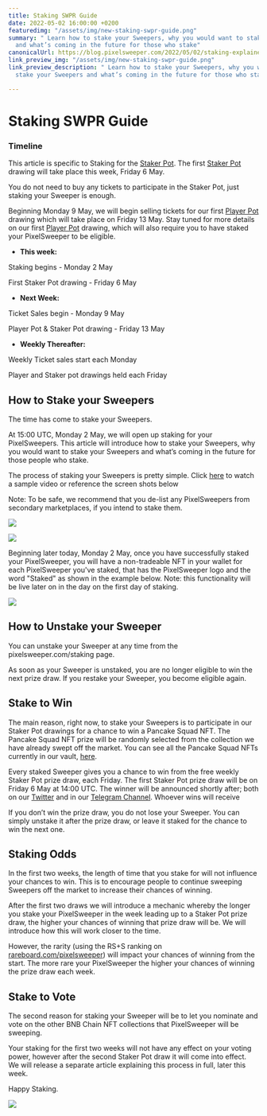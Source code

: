 ```yaml
---
title: Staking SWPR Guide
date: 2022-05-02 16:00:00 +0200
featuredimg: "/assets/img/new-staking-swpr-guide.png"
summary: " Learn how to stake your Sweepers, why you would want to stake your Sweepers
  and what’s coming in the future for those who stake"
canonicalUrl: https://blog.pixelsweeper.com/2022/05/02/staking-explained/
link_preview_img: "/assets/img/new-staking-swpr-guide.png"
link_preview_description: " Learn how to stake your Sweepers, why you would want to
  stake your Sweepers and what’s coming in the future for those who stake"

---
```

# Staking SWPR Guide

### Timeline

This article is specific to Staking for the [Staker Pot](https://blog.pixelsweeper.com/2022/04/05/pixelsweeper-staker-pot-overview/).  The first [Staker Pot](https://blog.pixelsweeper.com/2022/04/05/pixelsweeper-staker-pot-overview/) drawing will take place this week, Friday 6 May.

You do not need to buy any tickets to participate in the Staker Pot, just staking your Sweeper is enough.

Beginning Monday 9 May, we will begin selling tickets for our first [Player Pot](https://blog.pixelsweeper.com/2022/04/13/pixelsweeper-player-pot-overview/) drawing which will take place on Friday 13 May.  Stay tuned for more details on our first [Player Pot](https://blog.pixelsweeper.com/2022/04/13/pixelsweeper-player-pot-overview/) drawing, which will also require you to have staked your PixelSweeper to be eligible.

* **This week:**

Staking begins - Monday 2 May

First Staker Pot drawing - Friday 6 May

* **Next Week:**

Ticket Sales begin - Monday 9 May

Player Pot & Staker Pot drawing - Friday 13 May

* **Weekly Thereafter:**

Weekly Ticket sales start each Monday

Player and Staker pot drawings held each Friday

## How to Stake your Sweepers

The time has come to stake your Sweepers.

At 15:00 UTC, Monday 2 May, we will open up staking for your PixelSweepers. This article will introduce how to stake your Sweepers, why you would want to stake your Sweepers and what’s coming in the future for those people who stake.

The process of staking your Sweepers is pretty simple.  Click [here](https://twitter.com/pixelsweeper/status/1521115296047800320?s=21&t=tVb5Dg1KMKHnMOyrrF4F7g) to watch a sample video or reference the screen shots below

Note: To be safe, we recommend that you de-list any PixelSweepers from secondary marketplaces, if you intend to stake them.

![](/assets/img/photo_2022-05-02_09-50-14.jpg)

![](/assets/img/photo_2022-05-02_09-50-10.jpg)

Beginning later today, Monday 2 May, once you have successfully staked your PixelSweeper, you will have a non-tradeable NFT in your wallet for each PixelSweeper you've staked, that has the PixelSweeper logo and the word "Staked" as shown in the example below.  Note: this functionality will be live later on in the day on the first day of staking.

![](/assets/img/img_1385.PNG)

## How to Unstake your Sweeper

You can unstake your Sweeper at any time from the pixelsweeper.com/staking page.

As soon as your Sweeper is unstaked, you are no longer eligible to win the next prize draw. If you restake your Sweeper, you become eligible again.

## Stake to Win

The main reason, right now, to stake your Sweepers is to participate in our Staker Pot drawings for a chance to win a Pancake Squad NFT. The Pancake Squad NFT prize will be randomly selected from the collection we have already swept off the market. You can see all the Pancake Squad NFTs currently in our vault, [here](http://pixelsweeper.com/vault).

Every staked Sweeper gives you a chance to win from the free weekly Staker Pot prize draw, each Friday. The first Staker Pot prize draw will be on Friday 6 May at 14:00 UTC. The winner will be announced shortly after; both on our [Twitter](http://twitter.com/pixelsweeper) and in our [Telegram Channel](http://t.me/pixelsweeper). Whoever wins will receive

If you don’t win the prize draw, you do not lose your Sweeper. You can simply unstake it after the prize draw, or leave it staked for the chance to win the next one.

## Staking Odds

In the first two weeks, the length of time that you stake for will not influence your chances to win. This is to encourage people to continue sweeping Sweepers off the market to increase their chances of winning.

After the first two draws we will introduce a mechanic whereby the longer you stake your PixelSweeper in the week leading up to a Staker Pot prize draw, the higher your chances of winning that prize draw will be. We will introduce how this will work closer to the time.

However, the rarity (using the RS+S ranking on [rareboard.com/pixelsweeper](http://rareboard.com/pixelsweeper)) will impact your chances of winning from the start. The more rare your PixelSweeper the higher your chances of winning the prize draw each week.

## Stake to Vote

The second reason for staking your Sweeper will be to let you nominate and vote on the other BNB Chain NFT collections that PixelSweeper will be sweeping.

Your staking for the first two weeks will not have any effect on your voting power, however after the second Staker Pot draw it will come into effect. We will release a separate article explaining this process in full, later this week.

Happy Staking.

![](/assets/img/untitled-design-10.png)